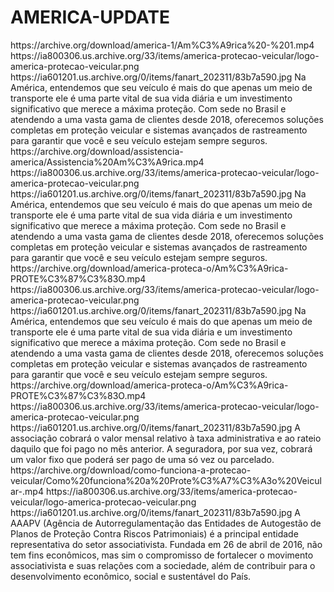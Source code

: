 # AMERICA-UPDATE

<item>
<title>[COLOR silver][B] VEM PARA AMÉRICA VEM [/COLOR][/B][COLOR yellow] PROTEÇÃO VEICULAR  [B][/COLOR][/B]</title>
<link>https://archive.org/download/america-1/Am%C3%A9rica%20-%201.mp4</link>
<thumbnail>https://ia800306.us.archive.org/33/items/america-protecao-veicular/logo-america-protecao-veicular.png</thumbnail>
<fanart>https://ia601201.us.archive.org/0/items/fanart_202311/83b7a590.jpg</fanart>
<info>Na América, entendemos que seu veículo é mais do que apenas um meio de transporte ele é uma parte vital de sua vida diária e um investimento significativo que merece a máxima proteção. Com sede no  Brasil  e atendendo a uma vasta gama de clientes desde 2018, oferecemos soluções completas em proteção veicular e sistemas avançados de rastreamento para garantir que você e seu veículo estejam sempre seguros.</info>
</item>

<item>
<title>[COLOR silver][B] ASSISTÊNCIA 24H [/COLOR][/B][COLOR yellow]  PROTEÇÃO VEICULAR [B][/COLOR][/B]</title>
<link>https://archive.org/download/assistencia-america/Assistencia%20Am%C3%A9rica.mp4</link>
<thumbnail>https://ia800306.us.archive.org/33/items/america-protecao-veicular/logo-america-protecao-veicular.png</thumbnail>
<fanart>https://ia601201.us.archive.org/0/items/fanart_202311/83b7a590.jpg</fanart>
<info>Na América, entendemos que seu veículo é mais do que apenas um meio de transporte ele é uma parte vital de sua vida diária e um investimento significativo que merece a máxima proteção. Com sede no  Brasil  e atendendo a uma vasta gama de clientes desde 2018, oferecemos soluções completas em proteção veicular e sistemas avançados de rastreamento para garantir que você e seu veículo estejam sempre seguros.</info>
</item>

<item>
<title>[COLOR silver][B] A DIFERENÇA ENTRE- ASSOCIAÇÃO & SEGURADORA [/COLOR][/B][COLOR yellow]  PROTEÇÃO VEICULAR  [B][/COLOR][/B]</title>
<link>https://archive.org/download/america-proteca-o/Am%C3%A9rica-PROTE%C3%87%C3%83O.mp4</link>
<thumbnail>https://ia800306.us.archive.org/33/items/america-protecao-veicular/logo-america-protecao-veicular.png</thumbnail>
<fanart>https://ia601201.us.archive.org/0/items/fanart_202311/83b7a590.jpg</fanart>
<info>Na América, entendemos que seu veículo é mais do que apenas um meio de transporte ele é uma parte vital de sua vida diária e um investimento significativo que merece a máxima proteção. Com sede no  Brasil  e atendendo a uma vasta gama de clientes desde 2018, oferecemos soluções completas em proteção veicular e sistemas avançados de rastreamento para garantir que você e seu veículo estejam sempre seguros.</info>
</item>

<item>
<title>[COLOR silver][B] A DIFERENÇA [/COLOR][/B][COLOR yellow]  PROTEÇÃO VEICULAR  [B][/COLOR][/B]</title>
<link>https://archive.org/download/america-proteca-o/Am%C3%A9rica-PROTE%C3%87%C3%83O.mp4</link>
<thumbnail>https://ia800306.us.archive.org/33/items/america-protecao-veicular/logo-america-protecao-veicular.png</thumbnail>
<fanart>https://ia601201.us.archive.org/0/items/fanart_202311/83b7a590.jpg</fanart>
<info>A associação cobrará o valor mensal relativo à taxa administrativa e ao rateio daquilo que foi pago no mês anterior. A seguradora, por sua vez, cobrará um valor fixo que poderá ser pago de uma só vez ou parcelado.</info>
</item>

<item>
<title>[COLOR silver][B] AAAPV - COMO FUNCIONA [/COLOR][/B][COLOR yellow]  PROTEÇÃO VEICULAR  [B][/COLOR][/B]</title>
<link>https://archive.org/download/como-funciona-a-protecao-veicular/Como%20funciona%20a%20Prote%C3%A7%C3%A3o%20Veicular-.mp4</link>
<thumbnail>https://ia800306.us.archive.org/33/items/america-protecao-veicular/logo-america-protecao-veicular.png</thumbnail>
<fanart>https://ia601201.us.archive.org/0/items/fanart_202311/83b7a590.jpg</fanart>
<info>A AAAPV (Agência de Autorregulamentação das Entidades de Autogestão de Planos de Proteção Contra Riscos Patrimoniais) é a principal entidade representativa do setor associativista. Fundada em 26 de abril de 2016, não tem fins econômicos, mas sim o compromisso de fortalecer o movimento associativista e suas relações com a sociedade, além de contribuir para o desenvolvimento econômico, social e sustentável do País.</info>
</item>
